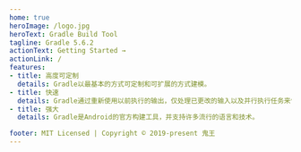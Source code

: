 ```yaml
---
home: true
heroImage: /logo.jpg
heroText: Gradle Build Tool
tagline: Gradle 5.6.2
actionText: Getting Started →
actionLink: /
features:
- title: 高度可定制
  details: Gradle以最基本的方式可定制和可扩展的方式建模。
- title: 快速
  details: Gradle通过重新使用以前执行的输出，仅处理已更改的输入以及并行执行任务来快速完成任务。
- title: 强大
  details: Gradle是Android的官方构建工具，并支持许多流行的语言和技术。

footer: MIT Licensed | Copyright © 2019-present 鬼王
---
```

